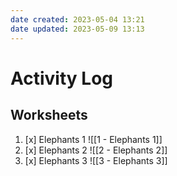 ```yaml
---
date created: 2023-05-04 13:21
date updated: 2023-05-09 13:13
---
```


# Activity Log

## Worksheets

1. [x] Elephants 1
   ![[1 - Elephants 1]]
2. [x] Elephants 2
   ![[2 - Elephants 2]]
3. [x] Elephants 3
   ![[3 - Elephants 3]]

